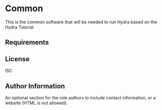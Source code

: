 Common
=========

This is the common software that will be needed to run Hydra based on the Hydra Tutorial

Requirements
------------


License
-------

ISC

Author Information
------------------

An optional section for the role authors to include contact information, or a website (HTML is not allowed).
